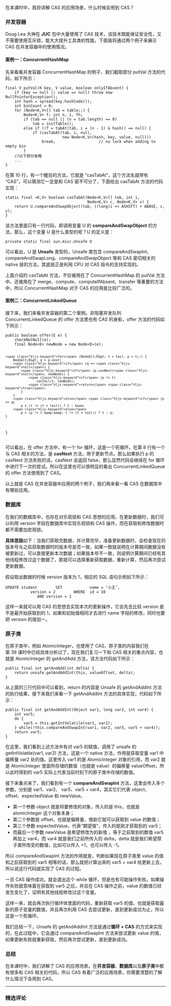 <p>在本课时中，我将讲解&nbsp;CAS 的应用场景，什么时候会用到 CAS？</p> <h3>并发容器</h3> <p>Doug&nbsp;Lea 大神在 <strong>JUC</strong> 包中大量使用了&nbsp;CAS&nbsp;技术，该技术既能保证安全性，又不需要使用互斥锁，能大大提升工具类的性能。下面我将通过两个例子来展示 CAS 在并发容器中的使用情况。</p> <h4>案例一：ConcurrentHashMap</h4> <p>先来看看并发容器 ConcurrentHashMap 的例子，我们截取部分 putVal 方法的代码，如下所示：
</p><pre><code data-language="java" class="lang-java"><span class="hljs-function"><span class="hljs-keyword">final</span> V <span class="hljs-title">putVal</span><span class="hljs-params">(K key, V value, <span class="hljs-keyword">boolean</span> onlyIfAbsent)</span> </span>{
    <span class="hljs-keyword">if</span> (key == <span class="hljs-keyword">null</span> || value == <span class="hljs-keyword">null</span>) <span class="hljs-keyword">throw</span> <span class="hljs-keyword">new</span> NullPointerException();
    <span class="hljs-keyword">int</span> hash = spread(key.hashCode());
    <span class="hljs-keyword">int</span> binCount = <span class="hljs-number">0</span>;
    <span class="hljs-keyword">for</span> (Node&lt;K,V&gt;[] tab = table;;) {
        Node&lt;K,V&gt; f; <span class="hljs-keyword">int</span> n, i, fh;
        <span class="hljs-keyword">if</span> (tab == <span class="hljs-keyword">null</span> || (n = tab.length) == <span class="hljs-number">0</span>)
            tab = initTable();
        <span class="hljs-keyword">else</span> <span class="hljs-keyword">if</span> ((f = tabAt(tab, i = (n - <span class="hljs-number">1</span>) &amp; hash)) == <span class="hljs-keyword">null</span>) {
            <span class="hljs-keyword">if</span> (casTabAt(tab, i, <span class="hljs-keyword">null</span>,
                         <span class="hljs-keyword">new</span> Node&lt;K,V&gt;(hash, key, value, <span class="hljs-keyword">null</span>)))
                <span class="hljs-keyword">break</span>;                   <span class="hljs-comment">// no lock when adding to empty bin</span>
        }
    <span class="hljs-comment">//以下部分省略</span>
    ...
}
</code></pre>
<p>在第 10 行，有一个醒目的方法，它就是 “casTabAt”，这个方法名就带有 “CAS”，可以猜测它一定是和 CAS 密不可分了，下面给出 casTabAt 方法的代码实现：</p>
<pre><code data-language="java" class="lang-java"><span class="hljs-keyword">static</span> <span class="hljs-keyword">final</span> &lt;K,V&gt; <span class="hljs-function"><span class="hljs-keyword">boolean</span> <span class="hljs-title">casTabAt</span><span class="hljs-params">(Node&lt;K,V&gt;[] tab, <span class="hljs-keyword">int</span> i,
                                    Node&lt;K,V&gt; c, Node&lt;K,V&gt; v)</span> </span>{
    <span class="hljs-keyword">return</span> U.compareAndSwapObject(tab, ((<span class="hljs-keyword">long</span>)i &lt;&lt; ASHIFT) + ABASE, c, v);
}
</code></pre>
<p>该方法里面只有一行代码，即调用变量 U 的 <strong>compareAndSwapObject</strong> 的方法，那么，这个变量 U 是什么类型的呢？U 的定义是：</p> <pre><code data-language="java" class="lang-java"><span class="hljs-keyword">private</span>&nbsp;<span class="hljs-keyword">static</span>&nbsp;<span class="hljs-keyword">final</span>&nbsp;sun.misc.Unsafe&nbsp;U </code></pre> <p>可以看出，U 是 <strong>Unsafe</strong> 类型的，Unsafe 类包含 compareAndSwapInt、compareAndSwapLong、compareAndSwapObject 等和 CAS 密切相关的 native 层的方法，其底层正是利用 CPU 对 CAS 指令的支持实现的。</p> <p>上面介绍的 casTabAt 方法，不仅被用在了 ConcurrentHashMap 的 putVal 方法中，还被用在了 merge、compute、computeIfAbsent、transfer 等重要的方法中，所以 ConcurrentHashMap 对于 CAS 的应用是比较广泛的。</p> <h4>案例二：ConcurrentLinkedQueue</h4> <p>接下来，我们来看并发容器的第二个案例。非阻塞并发队列 ConcurrentLinkedQueue 的 offer 方法里也有 CAS 的身影，offer 方法的代码如下所示：</p>
<pre><code data-language="java" class="lang-java"><span class="hljs-function"><span class="hljs-keyword">public</span> <span class="hljs-keyword">boolean</span> <span class="hljs-title">offer</span><span class="hljs-params">(E e)</span> </span>{
    checkNotNull(e);
    <span class="hljs-keyword">final</span> Node&lt;E&gt; newNode = <span class="hljs-keyword">new</span> Node&lt;E&gt;(e);

    <span class="hljs-keyword">for</span> (Node&lt;E&gt; t = tail, p = t;;) {
        Node&lt;E&gt; q = p.next;
        <span class="hljs-keyword">if</span> (q == <span class="hljs-keyword">null</span>) {
            <span class="hljs-keyword">if</span> (p.casNext(<span class="hljs-keyword">null</span>, newNode)) {
                <span class="hljs-keyword">if</span> (p != t) 
                    casTail(t, newNode); 
                <span class="hljs-keyword">return</span> <span class="hljs-keyword">true</span>;
            }
        }
        <span class="hljs-keyword">else</span> <span class="hljs-keyword">if</span> (p == q)
            p = (t != (t = tail)) ? t : head;
        <span class="hljs-keyword">else</span>
            p = (p != t &amp;&amp; t != (t = tail)) ? t : q;
    }
}
</code></pre>
<p>可以看出，在 offer 方法中，有一个 for 循环，这是一个死循环，在第 8 行有一个与 CAS 相关的方法，是 <strong>casNext</strong> 方法，用于更新节点。那么如果执行 p 的 casNext 方法失败的话，casNext 会返回 false，那么显然代码会继续在 for 循环中进行下一次的尝试。所以在这里也可以很明显的看出 ConcurrentLinkedQueue 的 offer 方法使用到了 CAS。</p> <p>以上就是 CAS 在并发容器中应用的两个例子，我们再来看一看 CAS 在数据库中有哪些应用。</p> <h3>数据库</h3> <p>在我们的数据库中，也存在对乐观锁和 CAS 思想的应用。在更新数据时，我们可以利用&nbsp;version&nbsp;字段在数据库中实现乐观锁和 CAS 操作，而在获取和修改数据时都不需要加悲观锁。</p> <p><strong>具体思路</strong>如下：当我们获取完数据，并计算完毕，准备更新数据时，会检查现在的版本号与之前获取数据时的版本号是否一致，如果一致就说明在计算期间数据没有被更新过，可以直接更新本次数据；如果版本号不一致，则说明计算期间已经有其他线程修改过这个数据了，那就可以选择重新获取数据，重新计算，然后再次尝试更新数据。</p> <p>假设取出数据的时候&nbsp;version&nbsp;版本为&nbsp;1，相应的&nbsp;SQL&nbsp;语句示例如下所示：</p> <pre><code data-language="java" class="lang-java">UPDATE&nbsp;student &nbsp;&nbsp;&nbsp;&nbsp;&nbsp;&nbsp;&nbsp;SET &nbsp;&nbsp;&nbsp;&nbsp;&nbsp;&nbsp;&nbsp;&nbsp;&nbsp;&nbsp;&nbsp;name&nbsp;=&nbsp;‘小王’, &nbsp;&nbsp;&nbsp;&nbsp;&nbsp;&nbsp;&nbsp;&nbsp;&nbsp;&nbsp;&nbsp;version&nbsp;=&nbsp;<span class="hljs-number">2</span> &nbsp;&nbsp;&nbsp;&nbsp;&nbsp;&nbsp;&nbsp;WHERE&nbsp;&nbsp;id&nbsp;=&nbsp;<span class="hljs-number">10</span> &nbsp;&nbsp;&nbsp;&nbsp;&nbsp;&nbsp;&nbsp;&nbsp;&nbsp;&nbsp;&nbsp;&nbsp;&nbsp;&nbsp;AND&nbsp;version&nbsp;=&nbsp;<span class="hljs-number">1</span> </code></pre> <p>这样一来就可以用&nbsp;CAS 的思想去实现本次的更新操作，它会先去比较&nbsp;version&nbsp;是不是最开始获取到的 1，如果和初始值相同才去进行 name 字段的修改，同时也要把 version 的值加一。</p> <h3>原子类</h3> <p>在原子类中，例如&nbsp;AtomicInteger，也使用了&nbsp;CAS，原子类的内容我们在第&nbsp;39&nbsp;课时中已经具体分析过了，现在我们复习一下和&nbsp;CAS&nbsp;相关的重点内容，也就是&nbsp;AtomicInteger&nbsp;的&nbsp;getAndAdd&nbsp;方法，该方法代码如下所示：</p>
<pre><code data-language="java" class="lang-java"><span class="hljs-function"><span class="hljs-keyword">public</span> <span class="hljs-keyword">final</span> <span class="hljs-keyword">int</span> <span class="hljs-title">getAndAdd</span><span class="hljs-params">(<span class="hljs-keyword">int</span> delta)</span> </span>{    
    <span class="hljs-keyword">return</span> unsafe.getAndAddInt(<span class="hljs-keyword">this</span>, valueOffset, delta);
}
</code></pre>
<p>从上面的三行代码中可以看到，return&nbsp;的内容是 Unsafe 的 getAndAddInt 方法的执行结果，接下来我们来看一下 getAndAddInt 方法的具体实现，代码如下所示：</p>
<pre><code data-language="java" class="lang-java"><span class="hljs-function"><span class="hljs-keyword">public</span> <span class="hljs-keyword">final</span> <span class="hljs-keyword">int</span> <span class="hljs-title">getAndAddInt</span><span class="hljs-params">(Object var1, <span class="hljs-keyword">long</span> var2, <span class="hljs-keyword">int</span> var4)</span> </span>{
    <span class="hljs-keyword">int</span> var5;
    <span class="hljs-keyword">do</span> {
        var5 = <span class="hljs-keyword">this</span>.getIntVolatile(var1, var2);
    } <span class="hljs-keyword">while</span>(!<span class="hljs-keyword">this</span>.compareAndSwapInt(var1, var2, var5, var5 + var4));
    <span class="hljs-keyword">return</span> var5;
}
</code></pre>
<p>在这里，我们看到上述方法中有对&nbsp;var5 的赋值，调用了&nbsp;unsafe&nbsp;的 getIntVolatile(var1, var2) 方法，这是一个&nbsp;native&nbsp;方法，作用是获取变量&nbsp;var1&nbsp;中偏移量 var2 处的值。这里传入&nbsp;var1&nbsp;的是 AtomicInteger 对象的引用，而&nbsp;var2&nbsp;就是 AtomicInteger&nbsp;里面所存储的数值（也就是 value）的偏移量&nbsp;valueOffset，所以此时得到的 var5 实际上代表当前时刻下的原子类中存储的数值。</p> <p>接下来重点来了，我们看到有一个&nbsp;<strong>compareAndSwapInt</strong>&nbsp;方法，这里会传入多个参数，分别是&nbsp;var1、var2、 var5、var5 + var4，其实它们代表&nbsp;object、offset、expectedValue&nbsp;和&nbsp;newValue。</p> <ul> <li>第一个参数 object 就是将要修改的对象，传入的是 this，也就是 atomicInteger 这个对象本身；</li> <li>第二个参数是 offset，也就是偏移量，借助它就可以获取到 value 的数值；</li> <li>第三个参数 expectedValue，代表“期望值”，传入的是刚才获取到的 var5；</li> <li>而最后一个参数 newValue 是希望修改为的新值 ，等于之前取到的数值 var5 再加上 var4，而 var4 就是我们之前所传入的 delta，delta 就是我们希望原子类所改变的数值，比如可以传入 +1，也可以传入 -1。</li> </ul> <p>所以 compareAndSwapInt&nbsp;方法的作用就是，判断如果现在原子类里 value 的值和之前获取到的 var5 相等的话，那么就把计算出来的 var5 + var4 给更新上去，所以说这行代码就实现了&nbsp;CAS&nbsp;的过程。</p> <p>一旦 CAS 操作成功，就会退出这个 while 循环，但是也有可能操作失败。如果操作失败就意味着在获取到 var5 之后，并且在 CAS 操作之前，value 的数值已经发生变化了，证明有其他线程修改过这个变量。</p> <p>这样一来，就会再次执行循环体里面的代码，重新获取 var5 的值，也就是获取最新的原子变量的数值，并且再次利用 CAS 去尝试更新，直到更新成功为止，所以这是一个死循环。</p> <p>我们总结一下，Unsafe 的 getAndAddInt 方法是通过<strong>循环 + CAS</strong> 的方式来实现的，在此过程中，它会通过 compareAndSwapInt 方法来尝试更新 value 的值，如果更新失败就重新获取，然后再次尝试更新，直到更新成功。</p> <h3>总结</h3> <p>在本课时中，我们讲解了&nbsp;CAS&nbsp;的应用场景。在<strong>并发容器</strong>、<strong>数据库</strong>以及<strong>原子类</strong>中都有很多和 CAS 相关的代码，所以 CAS 有着广泛的应用场景，你需要清楚的了解什么情况下会用到 CAS。</p><p></p>

---

### 精选评论



